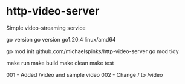 # http-video-server
Simple video-streaming service


go version
go version go1.20.4 linux/amd64

go mod init github.com/michaelspinks/http-video-server
go mod tidy

make run
make build
make clean
make test

001 - Added /video and sample video
002 - Change / to /video